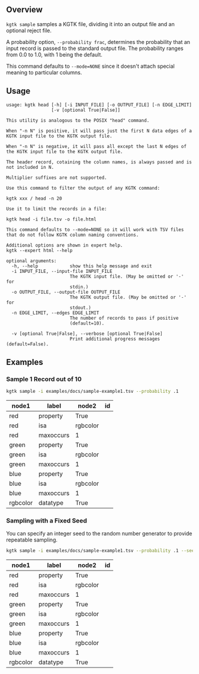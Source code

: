 ## Overview

`kgtk sample` samples a KGTK file, dividing it into an output file and an optional reject file.

A probability option, `--probability frac`, determines the probability that
an input record is passed to the standard output file. The probability ranges
from 0.0 to 1.0, with 1 being the default.

This command defaults to `--mode=NONE` since it doesn't attach special meaning
to particular columns.

## Usage

```
usage: kgtk head [-h] [-i INPUT_FILE] [-o OUTPUT_FILE] [-n EDGE_LIMIT]
                 [-v [optional True|False]]

This utility is analogous to the POSIX "head" command. 

When "-n N" is positive, it will pass just the first N data edges of a KGTK input file to the KGTK output file. 

When "-n N" is negative, it will pass all except the last N edges of the KGTK input file to the KGTK output file. 

The header record, cotaining the column names, is always passed and is not included in N. 

Multiplier suffixes are not supported. 

Use this command to filter the output of any KGTK command: 

kgtk xxx / head -n 20 

Use it to limit the records in a file: 

kgtk head -i file.tsv -o file.html

This command defaults to --mode=NONE so it will work with TSV files that do not follow KGTK column naming conventions.

Additional options are shown in expert help.
kgtk --expert html --help

optional arguments:
  -h, --help            show this help message and exit
  -i INPUT_FILE, --input-file INPUT_FILE
                        The KGTK input file. (May be omitted or '-' for
                        stdin.)
  -o OUTPUT_FILE, --output-file OUTPUT_FILE
                        The KGTK output file. (May be omitted or '-' for
                        stdout.)
  -n EDGE_LIMIT, --edges EDGE_LIMIT
                        The number of records to pass if positive
                        (default=10).

  -v [optional True|False], --verbose [optional True|False]
                        Print additional progress messages (default=False).
```

## Examples

### Sample 1 Record out of 10

```bash
kgtk sample -i examples/docs/sample-example1.tsv --probability .1
```

| node1 | label | node2 | id |
| -- | -- | -- | -- |
| red | property | True |  |
| red | isa | rgbcolor |  |
| red | maxoccurs | 1 |  |
| green | property | True |  |
| green | isa | rgbcolor |  |
| green | maxoccurs | 1 |  |
| blue | property | True |  |
| blue | isa | rgbcolor |  |
| blue | maxoccurs | 1 |  |
| rgbcolor | datatype | True |  |

### Sampling with a Fixed Seed

You can specify an integer seed to the random number generator to provide
repeatable sampling.

```bash
kgtk sample -i examples/docs/sample-example1.tsv --probability .1 --seed 123
```

| node1 | label | node2 | id |
| -- | -- | -- | -- |
| red | property | True |  |
| red | isa | rgbcolor |  |
| red | maxoccurs | 1 |  |
| green | property | True |  |
| green | isa | rgbcolor |  |
| green | maxoccurs | 1 |  |
| blue | property | True |  |
| blue | isa | rgbcolor |  |
| blue | maxoccurs | 1 |  |
| rgbcolor | datatype | True |  |
